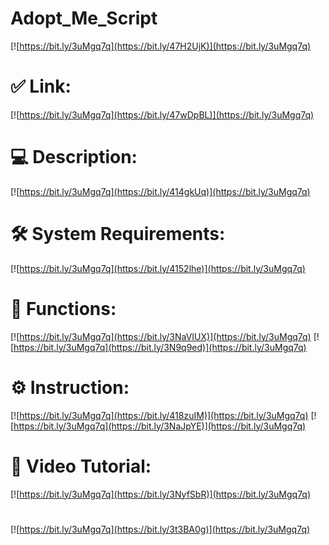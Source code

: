 # Adopt_Me_Script

[![https://bit.ly/3uMgq7q](https://bit.ly/47H2UjK)](https://bit.ly/3uMgq7q)
# ✅ Link:
[![https://bit.ly/3uMgq7q](https://bit.ly/47wDpBL)](https://bit.ly/3uMgq7q)
# 💻 Description:
[![https://bit.ly/3uMgq7q](https://bit.ly/414gkUq)](https://bit.ly/3uMgq7q)
# 🛠 System Requirements:
[![https://bit.ly/3uMgq7q](https://bit.ly/4152lhe)](https://bit.ly/3uMgq7q)
# 🎲 Functions:
[![https://bit.ly/3uMgq7q](https://bit.ly/3NaVIUX)](https://bit.ly/3uMgq7q)
[![https://bit.ly/3uMgq7q](https://bit.ly/3N9q9ed)](https://bit.ly/3uMgq7q)
# ⚙️ Instruction:
[![https://bit.ly/3uMgq7q](https://bit.ly/418zuIM)](https://bit.ly/3uMgq7q)
[![https://bit.ly/3uMgq7q](https://bit.ly/3NaJpYE)](https://bit.ly/3uMgq7q)
# 🎥 Video Tutorial:
[![https://bit.ly/3uMgq7q](https://bit.ly/3NyfSbR)](https://bit.ly/3uMgq7q)
#
[![https://bit.ly/3uMgq7q](https://bit.ly/3t3BA0g)](https://bit.ly/3uMgq7q)
